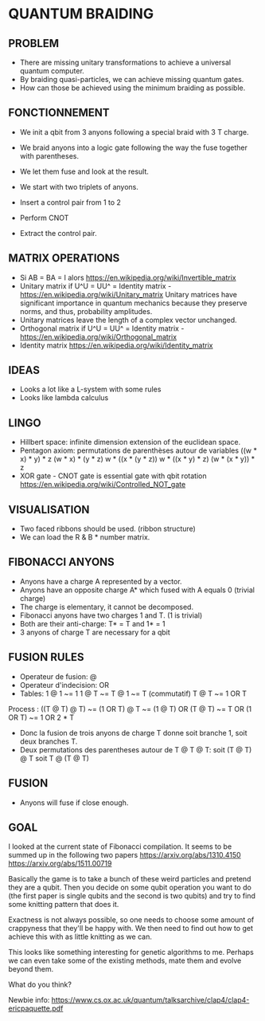 QUANTUM BRAIDING
================

PROBLEM
-------
- There are missing unitary transformations to achieve a universal quantum computer.
- By braiding quasi-particles, we can achieve missing quantum gates.
- How can those be achieved using the minimum braiding as possible.

FONCTIONNEMENT
--------------
- We init a qbit from 3 anyons following a special braid with 3 T charge.
- We braid anyons into a logic gate following the way the fuse together with parentheses.
- We let them fuse and look at the result.

- We start with two triplets of anyons.
- Insert a control pair from 1 to 2
- Perform CNOT
- Extract the control pair.

MATRIX OPERATIONS
-----------------
- Si AB = BA = I alors https://en.wikipedia.org/wiki/Invertible_matrix
- Unitary matrix if U^U = UU^ = Identity matrix - https://en.wikipedia.org/wiki/Unitary_matrix
Unitary matrices have significant importance in quantum mechanics because they preserve norms, and thus, probability amplitudes.
- Unitary matrices leave the length of a complex vector unchanged.
- Orthogonal matrix if U^U = UU^ = Identity matrix - https://en.wikipedia.org/wiki/Orthogonal_matrix
- Identity matrix https://en.wikipedia.org/wiki/Identity_matrix


IDEAS
-----
- Looks a lot like a L-system with some rules
- Looks like lambda calculus

LINGO
-----
- Hillbert space: infinite dimension extension of the euclidean space.
- Pentagon axiom: permutations de parenthèses autour de variables
((w * x) * y) * z
(w * x) * (y * z)
w * ((x * (y * z))
w * ((x * y) * z)
(w * (x * y)) * z
- XOR gate - CNOT gate is essential gate with qbit rotation https://en.wikipedia.org/wiki/Controlled_NOT_gate

VISUALISATION
-------------
- Two faced ribbons should be used. (ribbon structure)
- We can load the R & B * number matrix.

FIBONACCI ANYONS
----------------
- Anyons have a charge A represented by a vector.
- Anyons have an opposite charge A* which fused with A equals 0 (trivial charge)
- The charge is elementary, it cannot be decomposed.
- Fibonacci anyons have two charges 1 and T. (1 is trivial)
- Both are their anti-charge: T* = T and 1* = 1
- 3 anyons of charge T are necessary for a qbit

FUSION RULES
------------
- Operateur de fusion: @
- Operateur d'indecision: OR
- Tables:
1 @ 1 ~= 1
1 @ T ~= T @ 1 ~= T (commutatif)
T @ T ~= 1 OR T

Process :
((T @ T) @ T) ~= (1 OR T) @ T
              ~= (1 @ T) OR (T @ T)
              ~= T OR (1 OR T)
              ~= 1 OR 2 * T
- Donc la fusion de trois anyons de charge T donne soit branche 1, soit deux branches T.
- Deux permutations des parentheses autour de T @ T @ T:
soit (T @ T) @ T
soit T @ (T @ T)

FUSION
------
- Anyons will fuse if close enough.

GOAL
----
I looked at the current state of Fibonacci compilation. It seems to be summed up in the following two papers
https://arxiv.org/abs/1310.4150
https://arxiv.org/abs/1511.00719

Basically the game is to take a bunch of these weird particles and pretend they are a qubit. Then you decide on some qubit operation you want to do (the first paper is single qubits and the second is two qubits) and try to find some knitting pattern that does it.

Exactness is not always possible, so one needs to choose some amount of crappyness that they'll be happy with. We then need to find out how to get achieve this with as little knitting as we can.

This looks like something interesting for genetic algorithms to me. Perhaps we can even take some of the existing methods, mate them and evolve beyond them.

What do you think?

Newbie info: https://www.cs.ox.ac.uk/quantum/talksarchive/clap4/clap4-ericpaquette.pdf
